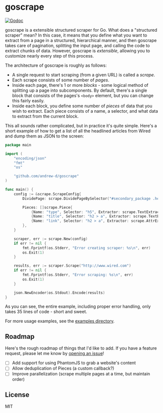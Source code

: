 # goscrape

[![Godoc](http://img.shields.io/badge/godoc-reference-blue.svg?style=flat)](https://godoc.org/github.com/andrew-d/goscrape)

goscrape is a extensible structured scraper for Go.  What does a "structured
scraper" mean?  In this case, it means that you define what you want to extract
from a page in a structured, hierarchical manner, and then goscrape takes care
of pagination, splitting the input page, and calling the code to extract chunks
of data.  However, goscrape is *extensible*, allowing you to customize nearly
every step of this process.

The architecture of goscrape is roughly as follows:

- A single request to start scraping (from a given URL) is called a *scrape*.
- Each scrape consists of some number of *pages*.
- Inside each page, there's 1 or more *blocks* - some logical method of splitting
  up a page into subcomponents.  By default, there's a single block that consists
	of the pages's `<body>` element, but you can change this fairly easily.
- Inside each block, you define some number of *pieces* of data that you wish
  to extract.  Each piece consists of a name, a selector, and what data to
	extract from the current block.

This all sounds rather complicated, but in practice it's quite simple.  Here's
a short example of how to get a list of all the headlined articles from Wired
and dump them as JSON to the screen:

```go
package main

import (
	"encoding/json"
	"fmt"
	"os"

	"github.com/andrew-d/goscrape"
)

func main() {
	config := &scrape.ScrapeConfig{
		DividePage: scrape.DividePageBySelector("#secondary_package .headline"),

		Pieces: []scrape.Piece{
			{Name: "type", Selector: "h5", Extractor: scrape.TextExtractor{}},
			{Name: "title", Selector: "h2 > a", Extractor: scrape.TextExtractor{}},
			{Name: "link", Selector: "h2 > a", Extractor: scrape.AttrExtractor{Attr: "href"}},
		},
	}

	scraper, err := scrape.New(config)
	if err != nil {
		fmt.Fprintf(os.Stderr, "Error creating scraper: %s\n", err)
		os.Exit(1)
	}

	results, err := scraper.Scrape("http://www.wired.com")
	if err != nil {
		fmt.Fprintf(os.Stderr, "Error scraping: %s\n", err)
		os.Exit(1)
	}

	json.NewEncoder(os.Stdout).Encode(results)
}
```

As you can see, the entire example, including proper error handling, only takes
35 lines of code - short and sweet.

For more usage examples, see the
[examples directory](https://github.com/andrew-d/goscrape/tree/master/_examples).

## Roadmap

Here's the rough roadmap of things that I'd like to add.  If you have a feature
request, please let me know by [opening an issue](https://github.com/andrew-d/goscrape/issues/new)!

- [ ] Add support for using PhantomJS to grab a website's content
- [ ] Allow deduplication of Pieces (a custom callback?)
- [ ] Improve parallelization (scrape multiple pages at a time, but maintain order)

## License

MIT
